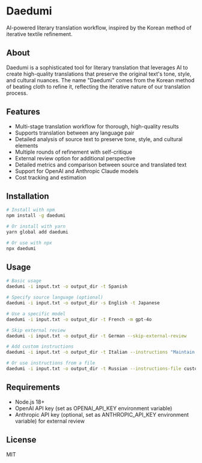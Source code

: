 # Daedumi

AI-powered literary translation workflow, inspired by the Korean method of iterative textile refinement.

## About

Daedumi is a sophisticated tool for literary translation that leverages AI to create high-quality translations that preserve the original text's tone, style, and cultural nuances. The name "Daedumi" comes from the Korean method of beating cloth to refine it, reflecting the iterative nature of our translation process.

## Features

- Multi-stage translation workflow for thorough, high-quality results
- Supports translation between any language pair
- Detailed analysis of source text to preserve tone, style, and cultural elements
- Multiple rounds of refinement with self-critique
- External review option for additional perspective
- Detailed metrics and comparison between source and translated text
- Support for OpenAI and Anthropic Claude models
- Cost tracking and estimation

## Installation

```bash
# Install with npm
npm install -g daedumi

# Or install with yarn
yarn global add daedumi

# Or use with npx
npx daedumi
```

## Usage

```bash
# Basic usage
daedumi -i input.txt -o output_dir -t Spanish

# Specify source language (optional)
daedumi -i input.txt -o output_dir -s English -t Japanese

# Use a specific model
daedumi -i input.txt -o output_dir -t French -m gpt-4o

# Skip external review
daedumi -i input.txt -o output_dir -t German --skip-external-review

# Add custom instructions
daedumi -i input.txt -o output_dir -t Italian --instructions "Maintain a formal tone"

# Or use instructions from a file
daedumi -i input.txt -o output_dir -t Russian --instructions-file custom_instructions.txt
```

## Requirements

- Node.js 18+
- OpenAI API key (set as OPENAI_API_KEY environment variable)
- Anthropic API key (optional, set as ANTHROPIC_API_KEY environment variable) for external review

## License

MIT
